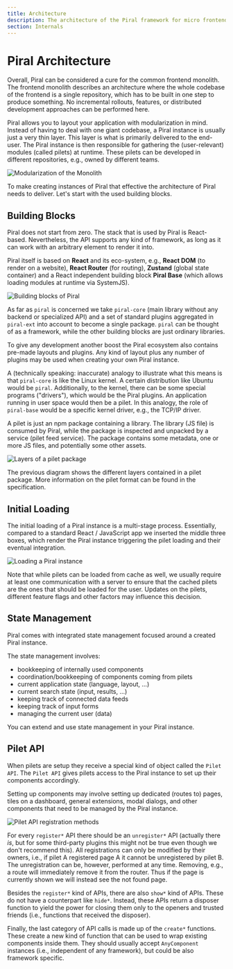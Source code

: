 ```yaml
---
title: Architecture
description: The architecture of the Piral framework for micro frontends.
section: Internals
---
```


# Piral Architecture

Overall, Piral can be considered a cure for the common frontend monolith. The frontend monolith describes an architecture where the whole codebase of the frontend is a single repository, which has to be built in one step to produce something. No incremental rollouts, features, or distributed development approaches can be performed here.

Piral allows you to layout your application with modularization in mind. Instead of having to deal with one giant codebase, a Piral instance is usually just a very thin layer. This layer is what is primarily delivered to the end-user. The Piral instance is then responsible for gathering the (user-relevant) modules (called pilets) at runtime. These pilets can be developed in different repositories, e.g., owned by different teams.

![Modularization of the Monolith](../diagrams/modularization.svg)

To make creating instances of Piral that effective the architecture of Piral needs to deliver. Let's start with the used building blocks.

## Building Blocks

Piral does not start from zero. The stack that is used by Piral is React-based. Nevertheless, the API supports any kind of framework, as long as it can work with an arbitrary element to render it into.

Piral itself is based on **React** and its eco-system, e.g., **React DOM** (to render on a website), **React Router** (for routing), **Zustand** (global state container) and a React independent building block **Piral Base** (which allows loading modules at runtime via SystemJS).

![Building blocks of Piral](../diagrams/blocks.svg)

As far as `piral` is concerned we take `piral-core` (main library without any backend or specialized API) and a set of standard plugins aggregated in `piral-ext` into account to become a single package. `piral` can be thought of as a framework, while the other building blocks are just ordinary libraries.

To give any development another boost the Piral ecosystem also contains pre-made layouts and plugins. Any kind of layout plus any number of plugins may be used when creating your own Piral instance.

A (technically speaking: inaccurate) analogy to illustrate what this means is that `piral-core` is like the Linux kernel. A certain distribution like Ubuntu would be `piral`. Additionally, to the kernel, there can be some special programs ("drivers"), which would be the Piral plugins. An application running in user space would then be a pilet. In this analogy, the role of `piral-base` would be a specific kernel driver, e.g., the TCP/IP driver.

A pilet is just an npm package containing a library. The library (JS file) is consumed by Piral, while the package is inspected and unpacked by a service (pilet feed service). The package contains some metadata, one or more JS files, and potentially some other assets.

![Layers of a pilet package](../diagrams/pilet-layers.svg)

The previous diagram shows the different layers contained in a pilet package. More information on the pilet format can be found in the specification.

## Initial Loading

The initial loading of a Piral instance is a multi-stage process. Essentially, compared to a standard React / JavaScript app we inserted the middle three boxes, which render the Piral instance triggering the pilet loading and their eventual integration.

![Loading a Piral instance](../diagrams/loading.svg)

Note that while pilets can be loaded from cache as well, we usually require at least one communication with a server to ensure that the cached pilets are the ones that should be loaded for the user. Updates on the pilets, different feature flags and other factors may influence this decision.

## State Management

Piral comes with integrated state management focused around a created Piral instance.

The state management involves:

- bookkeeping of internally used components
- coordination/bookkeeping of components coming from pilets
- current application state (language, layout, ...)
- current search state (input, results, ...)
- keeping track of connected data feeds
- keeping track of input forms
- managing the current user (data)

You can extend and use state management in your Piral instance.

## Pilet API

When pilets are setup they receive a special kind of object called the `Pilet API`. The `Pilet API` gives pilets access to the Piral instance to set up their components accordingly.

Setting up components may involve setting up dedicated (routes to) pages, tiles on a dashboard, general extensions, modal dialogs, and other components that need to be managed by the Piral instance.

![Pilet API registration methods](../diagrams/piral-api.svg)

For every `register*` API there should be an `unregister*` API (actually there *is*, but for some third-party plugins this might not be true even though we don't recommend this). All registrations can only be modified by their owners, i.e., if pilet A registered page A it cannot be unregistered by pilet B. The unregistration can be, however, performed at any time. Removing, e.g., a route will immediately remove it from the router. Thus if the page is currently shown we will instead see the not found page.

Besides the `register*` kind of APIs, there are also `show*` kind of APIs. These do not have a counterpart like `hide*`. Instead, these APIs return a disposer function to yield the power for closing them only to the openers and trusted friends (i.e., functions that received the disposer).

Finally, the last category of API calls is made up of the `create*` functions. These create a new kind of function that can be used to wrap existing components inside them. They should usually accept `AnyComponent` instances (i.e., independent of any framework), but could be also framework specific.

